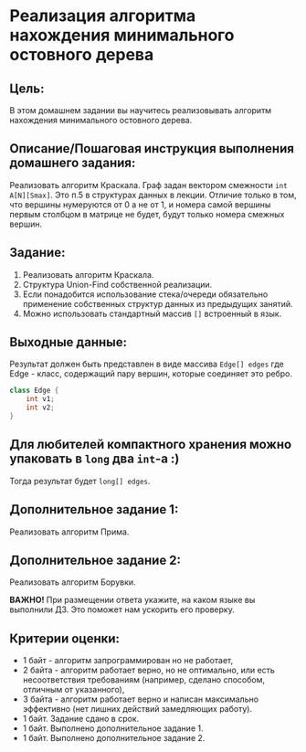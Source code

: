 # Реализация алгоритма нахождения минимального остовного дерева

## Цель:
В этом домашнем задании вы научитесь реализовывать алгоритм нахождения минимального остовного дерева.

## Описание/Пошаговая инструкция выполнения домашнего задания:
Реализовать алгоритм Краскала.
Граф задан вектором смежности `int A[N][Smax]`. Это п.5 в структурах данных в лекции. Отличие только в том, что вершины нумеруются от 0 а не от 1, и номера самой вершины первым столбцом в матрице не будет, будут только номера смежных вершин.

## Задание:
1. Реализовать алгоритм Краскала.
2. Структура Union-Find собственной реализации.
3. Если понадобится использование стека/очереди обязательно применение собственных структур данных из предыдущих занятий.
4. Можно использовать стандартный массив `[]` встроенный в язык.

## Выходные данные:
Результат должен быть представлен в виде массива `Edge[] edges` где Edge - класс, содержащий пару вершин, которые соединяет это ребро.

```java
class Edge {
    int v1;
    int v2;
}
```

## Для любителей компактного хранения можно упаковать в `long` два `int`-а :)
Тогда результат будет `long[] edges`.

## Дополнительное задание 1:
Реализовать алгоритм Прима.

## Дополнительное задание 2:
Реализовать алгоритм Борувки.

**ВАЖНО!** При размещении ответа укажите, на каком языке вы выполнили ДЗ. Это поможет нам ускорить его проверку.

## Критерии оценки:
- 1 байт - алгоритм запрограммирован но не работает,
- 2 байта - алгоритм работает верно, но не оптимально, или есть несоответствия требованиям (например, сделано способом, отличным от указанного),
- 3 байта - алгоритм работает верно и написан максимально эффективно (нет лишних действий замедляющих работу).
- 1 байт. Задание сдано в срок.
- 1 байт. Выполнено дополнительное задание 1.
- 1 байт. Выполнено дополнительное задание 2.
